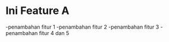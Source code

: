 # Ini Feature A
-penambahan fitur 1
-penambahan fitur 2
-penambahan fitur 3
-penambahan fitur 4 dan 5
